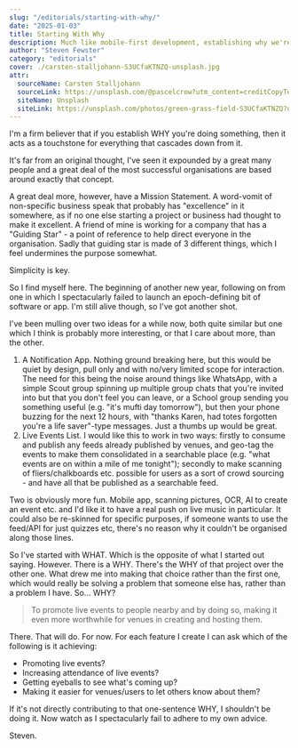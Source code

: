 ```yaml
---
slug: "/editorials/starting-with-why/"
date: "2025-01-03"
title: Starting With Why
description: Much like mobile-first development, establishing why we're doing something is often spoken about but I've rarely seen put in to practice.  Let's try and change that.
author: "Steven Fewster"
category: "editorials"
cover: ./carsten-stalljohann-S3UCfaKTNZQ-unsplash.jpg
attr:
  sourceName: Carsten Stalljohann
  sourceLink: https://unsplash.com/@pascelcrow?utm_content=creditCopyText&utm_medium=referral&utm_source=unsplash
  siteName: Unsplash
  siteLink: https://unsplash.com/photos/green-grass-field-S3UCfaKTNZQ?utm_content=creditCopyText&utm_medium=referral&utm_source=unsplash
---
```


I'm a firm believer that if you establish WHY you're doing something, then it acts as a touchstone for everything that cascades down from it.

It's far from an original thought, I've seen it expounded by a great many people and a great deal of the most successful organisations are based around exactly that concept.

A great deal more, however, have a Mission Statement. A word-vomit of non-specific business speak that probably has "excellence" in it somewhere, as if no one else starting a project or business had thought to make it excellent. A friend of mine is working for a company that has a "Guiding Star" - a point of reference to help direct everyone in the organisation. Sadly that guiding star is made of 3 different things, which I feel undermines the purpose somewhat.

Simplicity is key.

So I find myself here. The beginning of another new year, following on from one in which I spectacularly failed to launch an epoch-defining bit of software or app. I'm still alive though, so I've got another shot.

I've been mulling over two ideas for a while now, both quite similar but one which I think is probably more interesting, or that I care about more, than the other.

1. A Notification App. Nothing ground breaking here, but this would be quiet by design, pull only and with no/very limited scope for interaction. The need for this being the noise around things like WhatsApp, with a simple Scout group spinning up multiple group chats that you're invited into but that you don't feel you can leave, or a School group sending you something useful (e.g. "it's mufti day tomorrow"), but then your phone buzzing for the next 12 hours, with "thanks Karen, had totes forgotten you're a life saver"-type messages. Just a thumbs up would be great.
2. Live Events List. I would like this to work in two ways: firstly to consume and publish any feeds already published by venues, and geo-tag the events to make them consolidated in a searchable place (e.g. "what events are on within a mile of me tonight"); secondly to make scanning of fliers/chalkboards etc. possible for users as a sort of crowd sourcing - and have all that be published as a searchable feed.

Two is obviously more fun. Mobile app, scanning pictures, OCR, AI to create an event etc. and I'd like it to have a real push on live music in particular. It could also be re-skinned for specific purposes, if someone wants to use the feed/API for just quizzes etc, there's no reason why it couldn't be organised along those lines.

So I've started with WHAT. Which is the opposite of what I started out saying. However. There is a WHY. There's the WHY of that project over the other one. What drew me into making that choice rather than the first one, which would really be solving a problem that someone else has, rather than a problem I have. So... WHY?

> To promote live events to people nearby and by doing so, making it even more worthwhile for venues in creating and hosting them.

There. That will do. For now. For each feature I create I can ask which of the following is it achieving:

- Promoting live events?
- Increasing attendance of live events?
- Getting eyeballs to see what's coming up?
- Making it easier for venues/users to let others know about them?

If it's not directly contributing to that one-sentence WHY, I shouldn't be doing it. Now watch as I spectacularly fail to adhere to my own advice.

Steven.
